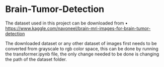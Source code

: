 # Brain-Tumor-Detection

The dataset used in this project can be downloaded from •	https://www.kaggle.com/navoneel/brain-mri-images-for-brain-tumor-detection

The downloaded dataset or any other dataset of images first needs to be converted from grayscale to rgb color space, this can be done by running the transformer.ipynb file, the only change needed to be done is changing the path of the dataset folder.
